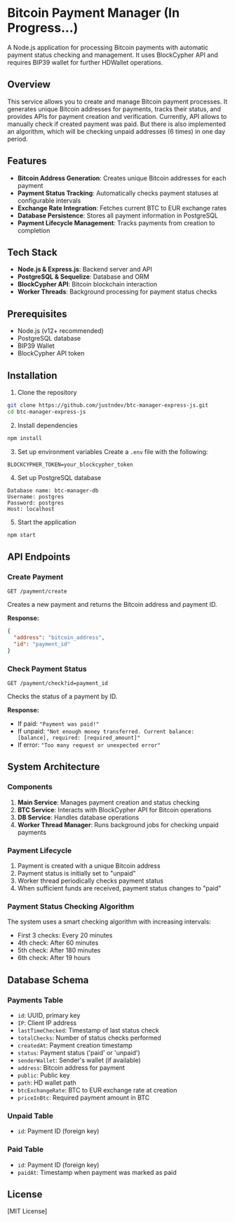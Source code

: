 # Bitcoin Payment Manager (In Progress...)

A Node.js application for processing Bitcoin payments with automatic payment status checking and management. It uses BlockCypher API and requires BIP39 wallet for further HDWallet operations.

## Overview

This service allows you to create and manage Bitcoin payment processes. It generates unique Bitcoin addresses for payments, tracks their status, and provides APIs for payment creation and verification. Currently, API allows to manually check if created payment was paid. But there is also implemented an algorithm, which will be checking unpaid addresses (6 times) in one day period. 

## Features

- **Bitcoin Address Generation**: Creates unique Bitcoin addresses for each payment
- **Payment Status Tracking**: Automatically checks payment statuses at configurable intervals
- **Exchange Rate Integration**: Fetches current BTC to EUR exchange rates
- **Database Persistence**: Stores all payment information in PostgreSQL
- **Payment Lifecycle Management**: Tracks payments from creation to completion

## Tech Stack

- **Node.js & Express.js**: Backend server and API
- **PostgreSQL & Sequelize**: Database and ORM
- **BlockCypher API**: Bitcoin blockchain interaction
- **Worker Threads**: Background processing for payment status checks

## Prerequisites

- Node.js (v12+ recommended)
- PostgreSQL database
- BIP39 Wallet
- BlockCypher API token

## Installation

1. Clone the repository
```bash
git clone https://github.com/justndev/btc-manager-express-js.git
cd btc-manager-express-js
```

2. Install dependencies
```bash
npm install
```

3. Set up environment variables
   Create a `.env` file with the following:
```
BLOCKCYPHER_TOKEN=your_blockcypher_token
```

4. Set up PostgreSQL database
```
Database name: btc-manager-db
Username: postgres
Password: postgres
Host: localhost
```

5. Start the application
```bash
npm start
```

## API Endpoints

### Create Payment
```
GET /payment/create
```
Creates a new payment and returns the Bitcoin address and payment ID.

**Response:**
```json
{
  "address": "bitcoin_address",
  "id": "payment_id"
}
```

### Check Payment Status
```
GET /payment/check?id=payment_id
```
Checks the status of a payment by ID.

**Response:**
- If paid: `"Payment was paid!"`
- If unpaid: `"Not enough money transferred. Current balance: [balance], required: [required_amount]"`
- If error: `"Too many request or unexpected error"`

## System Architecture

### Components

1. **Main Service**: Manages payment creation and status checking
2. **BTC Service**: Interacts with BlockCypher API for Bitcoin operations
3. **DB Service**: Handles database operations
4. **Worker Thread Manager**: Runs background jobs for checking unpaid payments

### Payment Lifecycle

1. Payment is created with a unique Bitcoin address
2. Payment status is initially set to "unpaid"
3. Worker thread periodically checks payment status
4. When sufficient funds are received, payment status changes to "paid"

### Payment Status Checking Algorithm

The system uses a smart checking algorithm with increasing intervals:
- First 3 checks: Every 20 minutes
- 4th check: After 60 minutes
- 5th check: After 180 minutes
- 6th check: After 19 hours

## Database Schema

### Payments Table
- `id`: UUID, primary key
- `IP`: Client IP address
- `lastTimeChecked`: Timestamp of last status check
- `totalChecks`: Number of status checks performed
- `createdAt`: Payment creation timestamp
- `status`: Payment status ('paid' or 'unpaid')
- `senderWallet`: Sender's wallet (if available)
- `address`: Bitcoin address for payment
- `public`: Public key
- `path`: HD wallet path
- `btcExchangeRate`: BTC to EUR exchange rate at creation
- `priceInBtc`: Required payment amount in BTC

### Unpaid Table
- `id`: Payment ID (foreign key)

### Paid Table
- `id`: Payment ID (foreign key)
- `paidAt`: Timestamp when payment was marked as paid

## License

[MIT License]
